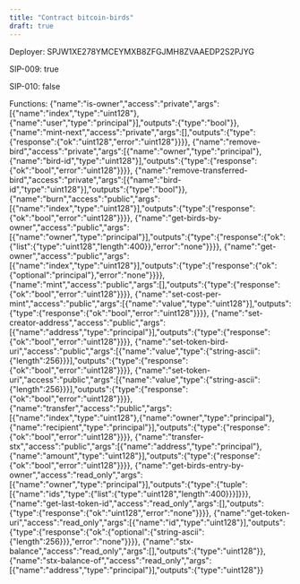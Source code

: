 ```yaml
---
title: "Contract bitcoin-birds"
draft: true
---
```

Deployer: SPJW1XE278YMCEYMXB8ZFGJMH8ZVAAEDP2S2PJYG

SIP-009: true

SIP-010: false

Functions:
{"name":"is-owner","access":"private","args":[{"name":"index","type":"uint128"},{"name":"user","type":"principal"}],"outputs":{"type":"bool"}}, {"name":"mint-next","access":"private","args":[],"outputs":{"type":{"response":{"ok":"uint128","error":"uint128"}}}}, {"name":"remove-bird","access":"private","args":[{"name":"owner","type":"principal"},{"name":"bird-id","type":"uint128"}],"outputs":{"type":{"response":{"ok":"bool","error":"uint128"}}}}, {"name":"remove-transferred-bird","access":"private","args":[{"name":"bird-id","type":"uint128"}],"outputs":{"type":"bool"}}, {"name":"burn","access":"public","args":[{"name":"index","type":"uint128"}],"outputs":{"type":{"response":{"ok":"bool","error":"uint128"}}}}, {"name":"get-birds-by-owner","access":"public","args":[{"name":"owner","type":"principal"}],"outputs":{"type":{"response":{"ok":{"list":{"type":"uint128","length":400}},"error":"none"}}}}, {"name":"get-owner","access":"public","args":[{"name":"index","type":"uint128"}],"outputs":{"type":{"response":{"ok":{"optional":"principal"},"error":"none"}}}}, {"name":"mint","access":"public","args":[],"outputs":{"type":{"response":{"ok":"bool","error":"uint128"}}}}, {"name":"set-cost-per-mint","access":"public","args":[{"name":"value","type":"uint128"}],"outputs":{"type":{"response":{"ok":"bool","error":"uint128"}}}}, {"name":"set-creator-address","access":"public","args":[{"name":"address","type":"principal"}],"outputs":{"type":{"response":{"ok":"bool","error":"uint128"}}}}, {"name":"set-token-bird-uri","access":"public","args":[{"name":"value","type":{"string-ascii":{"length":256}}}],"outputs":{"type":{"response":{"ok":"bool","error":"uint128"}}}}, {"name":"set-token-uri","access":"public","args":[{"name":"value","type":{"string-ascii":{"length":256}}}],"outputs":{"type":{"response":{"ok":"bool","error":"uint128"}}}}, {"name":"transfer","access":"public","args":[{"name":"index","type":"uint128"},{"name":"owner","type":"principal"},{"name":"recipient","type":"principal"}],"outputs":{"type":{"response":{"ok":"bool","error":"uint128"}}}}, {"name":"transfer-stx","access":"public","args":[{"name":"address","type":"principal"},{"name":"amount","type":"uint128"}],"outputs":{"type":{"response":{"ok":"bool","error":"uint128"}}}}, {"name":"get-birds-entry-by-owner","access":"read_only","args":[{"name":"owner","type":"principal"}],"outputs":{"type":{"tuple":[{"name":"ids","type":{"list":{"type":"uint128","length":400}}}]}}}, {"name":"get-last-token-id","access":"read_only","args":[],"outputs":{"type":{"response":{"ok":"uint128","error":"none"}}}}, {"name":"get-token-uri","access":"read_only","args":[{"name":"id","type":"uint128"}],"outputs":{"type":{"response":{"ok":{"optional":{"string-ascii":{"length":256}}},"error":"none"}}}}, {"name":"stx-balance","access":"read_only","args":[],"outputs":{"type":"uint128"}}, {"name":"stx-balance-of","access":"read_only","args":[{"name":"address","type":"principal"}],"outputs":{"type":"uint128"}}

